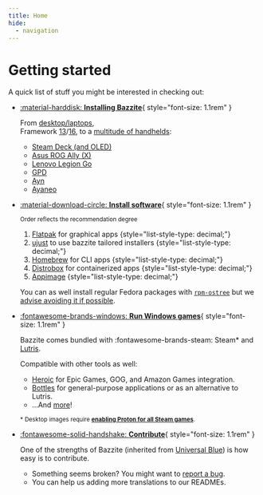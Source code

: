```yaml
---
title: Home
hide:
  - navigation
---
```


# Getting started

A quick list of stuff you might be interested in checking out:

<div class="grid cards _bz" markdown>

- [:material-harddisk: **Installing Bazzite**](General/Installation_Guide/index.md){ style="font-size: 1.1rem" }

  From [desktop/laptops][install_pc_laptop], <br>Framework [13][frame_13]/[16][frame_16], to a [multitude of handhelds][install_handheld]:

  - [Steam Deck (and OLED)][deck]
  - [Asus ROG Ally (X)][ally]
  - [Lenovo Legion Go][legion_go]
  - [GPD][gpd]
  - [Ayn][ayn]
  - [Ayaneo][ayaneo]


- [:material-download-circle: **Install software**][installing_software]{ style="font-size: 1.1rem" }

  <small>Order reflects the recommendation degree</small>

  1. [Flatpak][flatpak] for graphical apps
     {style="list-style-type: decimal;"}
  2. [ujust][ujust] to use bazzite tailored installers
     {style="list-style-type: decimal;"}
  3. [Homebrew][homebrew] for CLI apps
     {style="list-style-type: decimal;"}
  4. [Distrobox][distrobox] for containerized apps
     {style="list-style-type: decimal;"}
  5. [Appimage][appimage]
     {style="list-style-type: decimal;"}

  You can as well install regular Fedora packages with [`rpm-ostree`][rpm-ostree] but we [advise avoiding it if possible][rpm-ostree_caveats].

- [:fontawesome-brands-windows: **Run Windows games**][run_win_game]{ style="font-size: 1.1rem" }

  Bazzite comes bundled with :fontawesome-brands-steam: Steam\* and [Lutris](Gaming/Game_Launchers.md#lutris-setup).

  Compatible with other tools as well:

  - [Heroic](https://heroicgameslauncher.com/) for Epic Games, GOG, and Amazon Games integration.
  - [Bottles](https://usebottles.com/) for general-purpose applications or as an alternative to Lutris.
  - ...And [more][run_win_game]!

  <small>\* Desktop images require [**enabling Proton for all Steam games**][enable_proton].</small>

- [:fontawesome-solid-handshake: **Contribute**][contrib]{ style="font-size: 1.1rem" }

  One of the strengths of Bazzite (inherited from [Universal Blue](https://universal-blue.org/)) is how easy is to contribute.

  - Something seems broken? You might want to [report a bug](General/reporting_bugs.md).
  - You can help us adding more translations to our READMEs.

</div>

[install_pc_laptop]: General/Installation_Guide/Installing_Bazzite_for_Desktop_or_Laptop_Hardware.md
[install_handheld]: General/Installation_Guide/Installing_Bazzite_for_Handheld_PCs.md
[deck]: General/Installation_Guide/Installing_Bazzite_for_Steam_Deck.md#installation-guide
[frame_13]: General/Installation_Guide/Installing_Bazzite_Framework_Laptop_13.md
[frame_16]: General/Installation_Guide/Installing_Bazzite_for_Framework_Laptop_16.md
[htpc]: General/Installation_Guide/Installing_Bazzite_for_HTPC_Setups.md
[ally]: Handheld_and_HTPC_edition/Handheld_Wiki/ASUS_ROG_Ally.md
[legion_go]: Handheld_and_HTPC_edition/Handheld_Wiki/Lenovo_Legion_Go.md
[ayn]: Handheld_and_HTPC_edition/Handheld_Wiki/Ayn_Handhelds.md
[gpd]: Handheld_and_HTPC_edition/Handheld_Wiki/GPD_Handhelds.md
[ayaneo]: Handheld_and_HTPC_edition/Handheld_Wiki/Ayaneo_Handhelds.md
[run_win_game]: Installing_and_Managing_Software/index.md#how-do-i-run-windows-applications
[enable_proton]: Gaming/Game_Launchers.md#enabling-proton-for-all-steam-games
[flatpak]: Installing_and_Managing_Software/Flatpak.md
[ujust]: Installing_and_Managing_Software/ujust.md
[rpm-ostree]: Installing_and_Managing_Software/rpm-ostree.md
[distrobox]: Installing_and_Managing_Software/Distrobox.md
[installing_software]: Installing_and_Managing_Software/index.md
[contrib]: General/Contributing_to_Bazzite.md
[homebrew]: Installing_and_Managing_Software/Homebrew.md
[rpm-ostree_caveats]: Installing_and_Managing_Software/rpm-ostree.md#major-caveats-using-rpm-ostree
[steam_game_mode]: Handheld_and_HTPC_edition/Steam_Gaming_Mode.md#what-is-steam-gaming-mode
[appimage]: Installing_and_Managing_Software/AppImage.md
[updateindex]: Installing_and_Managing_Software/Updates_Rollbacks_&_Rebasing/index.md

